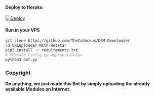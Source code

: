 

#### Deploy to Heroku

[![Deploy](https://www.herokucdn.com/deploy/button.svg)](https://www.heroku.com/deploy)

#### Run in your VPS
```sh
git clone https://github.com/TheCaduceus/DRM-Downloader
cd URLuploader-With-Hotstar
pip3 install -r requirements.txt
# <Create config.py appropriately>
python3 bot.py
```
### Copyright
<b>Do anything, we just made this Bot by simply uploading the already available Modules on Internet.</b>
